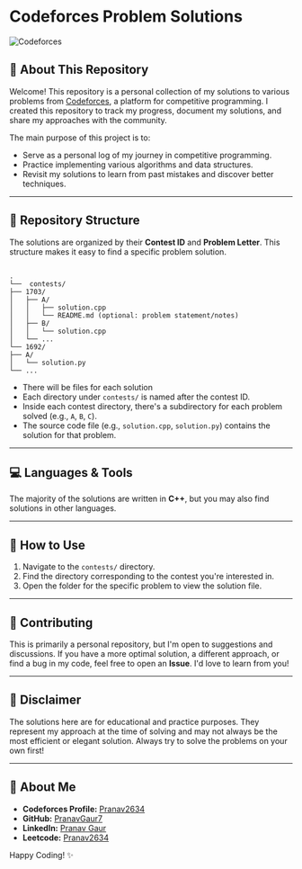 # Codeforces Problem Solutions

![Codeforces](https://img.shields.io/badge/Codeforces-Competitive%20Programming-blue?style=for-the-badge&logo=codeforces)

## 👋 About This Repository

Welcome! This repository is a personal collection of my solutions to various problems from [Codeforces](https://codeforces.com/), a platform for competitive programming. I created this repository to track my progress, document my solutions, and share my approaches with the community.

The main purpose of this project is to:
* Serve as a personal log of my journey in competitive programming.
* Practice implementing various algorithms and data structures.
* Revisit my solutions to learn from past mistakes and discover better techniques.

---

## 📂 Repository Structure

The solutions are organized by their **Contest ID** and **Problem Letter**. This structure makes it easy to find a specific problem solution.

```

.
└──  contests/
├── 1703/
│   ├── A/
│   │   ├── solution.cpp
│   │   └── README.md (optional: problem statement/notes)
│   ├── B/
│   │   └── solution.cpp
│   └── ...
└── 1692/
├── A/
│   └── solution.py
└── ...

```

* There will be files for each solution
* Each directory under `contests/` is named after the contest ID.
* Inside each contest directory, there's a subdirectory for each problem solved (e.g., `A`, `B`, `C`).
* The source code file (e.g., `solution.cpp`, `solution.py`) contains the solution for that problem.
---

## 💻 Languages & Tools

The majority of the solutions are written in **C++**, but you may also find solutions in other languages.

---

## 🚀 How to Use

1.  Navigate to the `contests/` directory.
2.  Find the directory corresponding to the contest you're interested in.
3.  Open the folder for the specific problem to view the solution file.

---

## 🤝 Contributing

This is primarily a personal repository, but I'm open to suggestions and discussions. If you have a more optimal solution, a different approach, or find a bug in my code, feel free to open an **Issue**. I'd love to learn from you!

---

## 📝 Disclaimer

The solutions here are for educational and practice purposes. They represent my approach at the time of solving and may not always be the most efficient or elegant solution. Always try to solve the problems on your own first!

---

## 👤 About Me

* **Codeforces Profile:** [Pranav2634](https://codeforces.com/profile/Pranav2634)
* **GitHub:** [PranavGaur7](https://github.com/PranavGaur7)
* **LinkedIn:** [Pranav Gaur](https://www.linkedin.com/in/pranav-gaur-168522252/)
* **Leetcode:** [Pranav2634](https://leetcode.com/u/Pranav2634/)

Happy Coding! ✨
